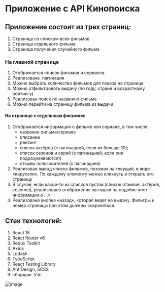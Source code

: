 # Приложение с API Кинопоиска

## Приложение состоит из трех страниц:
1. Страница со списком всех фильмов
2. Страница отдельного фильма
3. Страница получения случайного фильма
### На главной странице
1. Отображается список фильмов и сериалов
2. Реализована  пагинация
3. Можно выбрать количество фильмов для показа на странице 
4. Можно отфильтровать выдачу (по году, стране и возрастному рейтингу)
5. Реализован поиск по названию фильма
6. Можно перейти на страницу фильма из выдачи
#### На странице с отдельным фильмом:
1. Отображается информация о фильме или сериале, в том числе:
	- название фильма/сериала
	- описание
	- рейтинг
	- список актёров (с пагинацией, если их больше 10); 
	- список сезонов и серий (с пагинацией, если они подразумеваются)) 
	- отзывы пользователей (с пагинацией)
2. Реализован вывод списка фильмов, похожих на текущий, в виде «карусели». По каждому элементу можно кликнуть и открыть его страницу
3. В случае, если какой-то из списков пустой (список отзывов, актёров, сезонов), реализовано отображение заглушки на подобие «нет информации о ...»
4. Реализована кнопка «назад», которая ведет на выдачу. Фильтры и номер страницы при этом должны сохраняться.

## Стек технологий:
1. React 18
2. React Router v6
3. Redux Toolkit
4. Axios
5. Lodash
6. TypeScript
7. React Testing Library
8. Ant Design, SCSS
9. сборщик: Vite

![image](https://github.com/naniylid/avito-test/assets/116672516/f270e067-f6db-4d28-84b7-fcba09c141d3)
